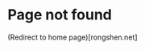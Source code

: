 <h1>Page not found</h1>

(Redirect to home page)[rongshen.net]

<script type="text/javascript">
function redirect_Page () {
  var tID = setTimeout(function () {
    window.location.href = "https://rongshen.net";
    window.clearTimeout(tID);		// clear time out.
  }, 5000);
}
  
  
document.addEventListener("DOMContentLoaded", function(event) {
  redirect_Page();
});
</script>
